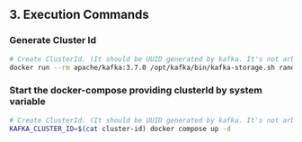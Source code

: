 ## **3. Execution Commands**

### **Generate Cluster Id**
```bash
# Create ClusterId. (It should be UUID generated by kafka. It's not arbitrary)
docker run --rm apache/kafka:3.7.0 /opt/kafka/bin/kafka-storage.sh random-uuid > cluster-id
```

### **Start the docker-compose providing clusterId by system variable**
```bash
# Create ClusterId. (It should be UUID generated by kafka. It's not arbitrary)
KAFKA_CLUSTER_ID=$(cat cluster-id) docker compose up -d
```